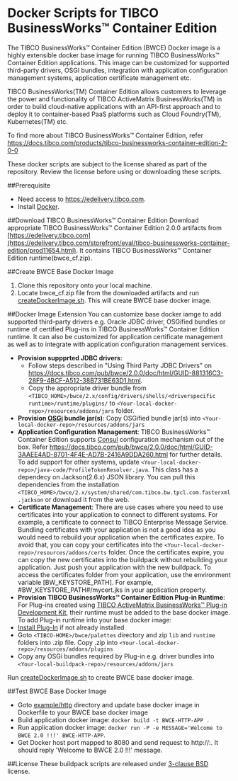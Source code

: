 # Docker Scripts for TIBCO BusinessWorks™ Container Edition 
The TIBCO BusinessWorks™ Container Edition (BWCE) Docker image is a highly extensible docker base image for running TIBCO BusinessWorks™ Container Edition applications. This image can be customized for supported third-party drivers, OSGI bundles, integration with application configuration management systems, application certificate management etc.

TIBCO BusinessWorks(TM) Container Edition allows customers to leverage the power and functionality of TIBCO ActiveMatrix BusinessWorks(TM) in order to build cloud-native applications with an API-first approach and to deploy it to container-based PaaS platforms such as Cloud Foundry(TM), Kubernetes(TM) etc.

To find more about TIBCO BusinessWorks™ Container Edition, refer https://docs.tibco.com/products/tibco-businessworks-container-edition-2-0-0

These docker scripts are subject to the license shared as part of the repository. Review the license before using or downloading these scripts.

##Prerequisite
  * Need access to https://edelivery.tibco.com.
  * Install [Docker](https://docs.docker.com/engine/installation/).
    
##Download TIBCO BusinessWorks™ Container Edition
Download appropriate TIBCO BusinessWorks™ Container Edition 2.0.0 artifacts from [https://edelivery.tibco.com](https://edelivery.tibco.com/storefront/eval/tibco-businessworks-container-edition/prod11654.html). It contains TIBCO BusinessWorks™ Container Edition runtime(bwce_cf.zip).
     
##Create BWCE Base Docker Image
   1. Clone this repository onto your local machine.
   2. Locate bwce_cf.zip file from the downloaded artifacts and run [createDockerImage.sh](createDockerImage.sh). This will create BWCE base docker image.

##Docker Image Extension
You can customize base docker iamge to add supported third-party drivers e.g. Oracle JDBC driver, OSGified bundles or runtime of certified Plug-ins in TIBCO BusinessWorks™ Container Edition runtime. It can also be customized for application certificate management as well as to integrate with application configuration management services.
* **Provision suppprted JDBC drivers**:
     * Follow steps described in "Using Third Party JDBC Drivers" on https://docs.tibco.com/pub/bwce/2.0.0/doc/html/GUID-881316C3-28F9-4BCF-A512-38B731BE63D1.html.
     * Copy the appropriate driver bundle from `<TIBCO_HOME>/bwce/2.x/config/drivers/shells/<driverspecific runtime>/runtime/plugins/` to  `<Your-local-docker-repo>/resources/addons/jars` folder. 
* **Provision [OSGi](https://www.osgi.org) bundle jar(s)**: Copy OSGified bundle jar(s) into `<Your-local-docker-repo>/resources/addons/jars`
* **Application Configuration Management**: TIBCO BusinessWorks™ Container Edition supports [Consul](https://www.consul.io/) configuration mechanism out of the box. Refer https://docs.tibco.com/pub/bwce/2.0.0/doc/html/GUID-3AAEE4AD-8701-4F4E-AD7B-2416A9DDA260.html for further details. To add support for other systems, update `<Your-local-docker-repo>/java-code/ProfileTokenResolver.java`. This class has a dependecy on Jackson(2.6.x) JSON library. You can pull this dependencies from the installation `<TIBCO_HOME>/bwce/2.x/system/shared/com.tibco.bw.tpcl.com.fasterxml.jackson` or download it from the web.
* **Certificate Management**: There are use cases where you need to use certificates into your application to connect to different systems. For example, a certificate to connect to TIBCO Enterprise Message Service. Bundling certificates with your application is not a good idea as you would need to rebuild your application when the certificates expire. To avoid that, you can copy your certificates into the `<Your-local-docker-repo>/resources/addons/certs` folder. Once the certificates expire, you can copy the new certificates into the buildpack without rebuilding your application. Just push your application with the new buildpack. To access the certificates folder from your application, use the environment variable [BW_KEYSTORE_PATH]. For example, #BW_KEYSTORE_PATH#/mycert.jks in your application property.
*  **Provision TIBCO BusinessWorks™ Container Edition Plug-in Runtime**: For Plug-ins created using [TIBCO ActiveMatrix BusinessWorks™ Plug-in Development Kit](https://docs.tibco.com/products/tibco-activematrix-businessworks-plug-in-development-kit-6-1-1), their runtime must be added to the base docker image. To add Plug-in runtime into your base docker image:
  * [Install Plug-In](https://docs.tibco.com/pub/bwpdk/6.1.1/doc/html/GUID-0FB70A84-DBF6-4EE6-A6C8-28AC5E4FF1FF.html) if not already installed
  * Goto `<TIBCO-HOME>/bwce/palettes` directory and  zip `lib` and `runtime` folders into <palette-name>.zip file. Copy <palette-name>.zip into `<Your-local-docker-repo>/resources/addons/plugins`
  * Copy any OSGi bundles required by Plug-in e.g. driver bundles into `<Your-local-buildpack-repo>/resources/addons/jars`

Run [createDockerImage.sh](createBuildpack.sh) to create BWCE base docker image.
     
##Test BWCE Base Docker Image
  * Goto [example/http](/example/http) directory and update base docker image in Dockerfile to your BWCE base docker image
  * Build application docker image: `docker build -t BWCE-HTTP-APP .`
  * Run application docker image: `docker run -P -e MESSAGE='Welcome to BWCE 2.0 !!!' BWCE-HTTP-APP`. 
  * Get Docker host port mapped to 8080 and send request to http://<DOCKER-HOST-IP>:<PORT>. It should reply 'Welcome to BWCE 2.0 !!!' message.

##License
These buildpack scripts are released under [3-clause BSD](License.md) license.
     
